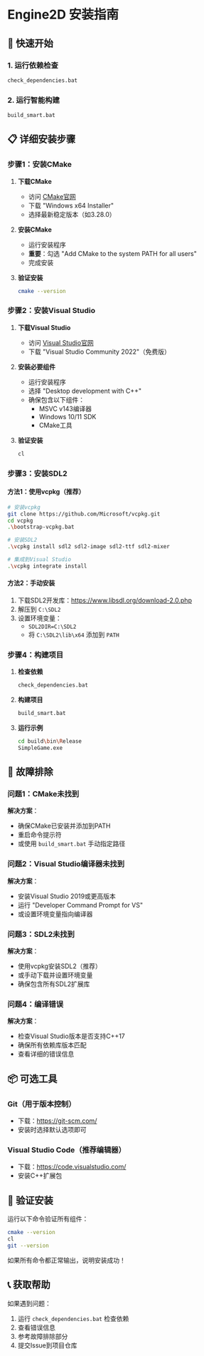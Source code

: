 # Engine2D 安装指南

## 🚀 快速开始

### 1. 运行依赖检查
```bash
check_dependencies.bat
```

### 2. 运行智能构建
```bash
build_smart.bat
```

## 📋 详细安装步骤

### 步骤1：安装CMake

1. **下载CMake**
   - 访问 [CMake官网](https://cmake.org/download/)
   - 下载 "Windows x64 Installer"
   - 选择最新稳定版本（如3.28.0）

2. **安装CMake**
   - 运行安装程序
   - **重要**：勾选 "Add CMake to the system PATH for all users"
   - 完成安装

3. **验证安装**
   ```bash
   cmake --version
   ```

### 步骤2：安装Visual Studio

1. **下载Visual Studio**
   - 访问 [Visual Studio官网](https://visualstudio.microsoft.com/)
   - 下载 "Visual Studio Community 2022"（免费版）

2. **安装必要组件**
   - 运行安装程序
   - 选择 "Desktop development with C++"
   - 确保包含以下组件：
     - MSVC v143编译器
     - Windows 10/11 SDK
     - CMake工具

3. **验证安装**
   ```bash
   cl
   ```

### 步骤3：安装SDL2

#### 方法1：使用vcpkg（推荐）
```bash
# 安装vcpkg
git clone https://github.com/Microsoft/vcpkg.git
cd vcpkg
.\bootstrap-vcpkg.bat

# 安装SDL2
.\vcpkg install sdl2 sdl2-image sdl2-ttf sdl2-mixer

# 集成到Visual Studio
.\vcpkg integrate install
```

#### 方法2：手动安装
1. 下载SDL2开发库：https://www.libsdl.org/download-2.0.php
2. 解压到 `C:\SDL2`
3. 设置环境变量：
   - `SDL2DIR=C:\SDL2`
   - 将 `C:\SDL2\lib\x64` 添加到 `PATH`

### 步骤4：构建项目

1. **检查依赖**
   ```bash
   check_dependencies.bat
   ```

2. **构建项目**
   ```bash
   build_smart.bat
   ```

3. **运行示例**
   ```bash
   cd build\bin\Release
   SimpleGame.exe
   ```

## 🔧 故障排除

### 问题1：CMake未找到
**解决方案**：
- 确保CMake已安装并添加到PATH
- 重启命令提示符
- 或使用 `build_smart.bat` 手动指定路径

### 问题2：Visual Studio编译器未找到
**解决方案**：
- 安装Visual Studio 2019或更高版本
- 运行 "Developer Command Prompt for VS"
- 或设置环境变量指向编译器

### 问题3：SDL2未找到
**解决方案**：
- 使用vcpkg安装SDL2（推荐）
- 或手动下载并设置环境变量
- 确保包含所有SDL2扩展库

### 问题4：编译错误
**解决方案**：
- 检查Visual Studio版本是否支持C++17
- 确保所有依赖库版本匹配
- 查看详细的错误信息

## 📦 可选工具

### Git（用于版本控制）
- 下载：https://git-scm.com/
- 安装时选择默认选项即可

### Visual Studio Code（推荐编辑器）
- 下载：https://code.visualstudio.com/
- 安装C++扩展包

## 🎯 验证安装

运行以下命令验证所有组件：
```bash
cmake --version
cl
git --version
```

如果所有命令都正常输出，说明安装成功！

## 📞 获取帮助

如果遇到问题：
1. 运行 `check_dependencies.bat` 检查依赖
2. 查看错误信息
3. 参考故障排除部分
4. 提交Issue到项目仓库 